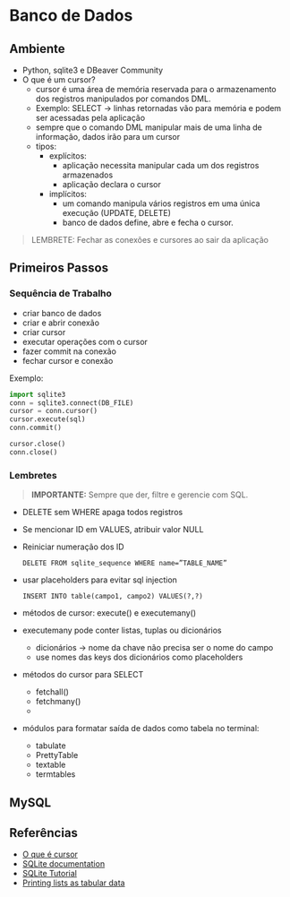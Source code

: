 # Banco de Dados
## Ambiente
- Python, sqlite3 e DBeaver Community
- O que é um cursor?
  - cursor é uma área de memória reservada para o armazenamento dos registros manipulados por comandos DML.
  - Exemplo: SELECT -> linhas retornadas vão para memória e podem ser acessadas pela aplicação
  - sempre que o comando DML manipular mais de uma linha de informação, dados irão para um cursor
  - tipos:
    - explícitos: 
      - aplicação necessita manipular cada um dos registros armazenados
      - aplicação declara o cursor
    - implícitos:
      - um comando manipula vários registros em uma única execução (UPDATE, DELETE)
      - banco de dados define, abre e fecha o cursor.

> LEMBRETE: Fechar as conexões e cursores ao sair da aplicação


## Primeiros Passos

### Sequência de Trabalho

- criar banco de dados
- criar e abrir conexão
- criar cursor
- executar operações com o cursor
- fazer commit na conexão
- fechar cursor e conexão

Exemplo:

```python 
import sqlite3
conn = sqlite3.connect(DB_FILE)
cursor = conn.cursor()
cursor.execute(sql)
conn.commit()

cursor.close()
conn.close()
```

### Lembretes

> **IMPORTANTE:** Sempre que der, filtre e gerencie com SQL. 

- DELETE sem WHERE apaga todos registros
- Se mencionar ID em VALUES, atribuir valor NULL
- Reiniciar numeração dos ID
  
  `DELETE FROM sqlite_sequence WHERE name=”TABLE_NAME” `

- usar placeholders para evitar sql injection
  
  `INSERT INTO table(campo1, campo2) VALUES(?,?)`

- métodos de cursor: execute() e executemany()
- executemany pode conter listas, tuplas ou dicionários
  - dicionários -> nome da chave não precisa ser o nome do campo
  - use nomes das keys dos dicionários como placeholders
- métodos do cursor para SELECT
  - fetchall()
  - fetchmany()
  - 
- módulos para formatar saída de dados como tabela no terminal:
  - tabulate
  - PrettyTable
  - textable
  - termtables

## MySQL


## Referências
- [O que é cursor](https://www.youtube.com/watch?v=0ALGFmASo6I)
- [SQLite documentation](https://www.sqlite.org/doclist.html)
- [SQLite Tutorial](https://www.techonthenet.com/sqlite/index.php)
- [Printing lists as tabular data](https://stackoverflow.com/questions/9535954/printing-lists-as-tabular-data)

